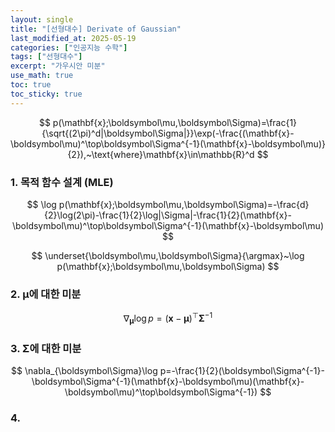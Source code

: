 ```yaml
---
layout: single
title: "[선형대수] Derivate of Gaussian"
last_modified_at: 2025-05-19
categories: ["인공지능 수학"]
tags: ["선형대수"]
excerpt: "가우시안 미분"
use_math: true
toc: true
toc_sticky: true
---
```


$$
p(\mathbf{x};\boldsymbol\mu,\boldsymbol\Sigma)=\frac{1}{\sqrt{(2\pi)^d|\boldsymbol\Sigma|}}\exp(-\frac{(\mathbf{x}-\boldsymbol\mu)^\top\boldsymbol\Sigma^{-1}(\mathbf{x}-\boldsymbol\mu)}{2}),~\text{where}\mathbf{x}\in\mathbb{R}^d
$$

### 1. 목적 함수 설계 (MLE)

$$
\log p(\mathbf{x};\boldsymbol\mu,\boldsymbol\Sigma)=-\frac{d}{2}\log(2\pi)-\frac{1}{2}\log|\Sigma|-\frac{1}{2}(\mathbf{x}-\boldsymbol\mu)^\top\boldsymbol\Sigma^{-1}(\mathbf{x}-\boldsymbol\mu)
$$

$$
\underset{\boldsymbol\mu,\boldsymbol\Sigma}{\argmax}~\log p(\mathbf{x};\boldsymbol\mu,\boldsymbol\Sigma)
$$

### 2. $\boldsymbol\mu$에 대한 미분

$$
\nabla_{\boldsymbol\mu}\log p=(\mathbf{x}-\boldsymbol\mu)^\top\boldsymbol\Sigma^{-1}
$$

### 3. $\boldsymbol\Sigma$에 대한 미분

$$
\nabla_{\boldsymbol\Sigma}\log p=-\frac{1}{2}(\boldsymbol\Sigma^{-1}-\boldsymbol\Sigma^{-1}(\mathbf{x}-\boldsymbol\mu)(\mathbf{x}-\boldsymbol\mu)^\top\boldsymbol\Sigma^{-1})
$$

### 4. 
